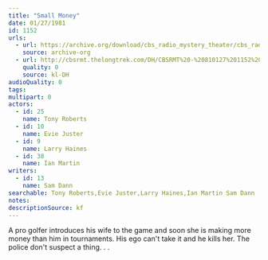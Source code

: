 ```yaml
---
title: "Small Money"
date: 01/27/1981
id: 1152
urls: 
  - url: https://archive.org/download/cbs_radio_mystery_theater/cbs_radio_mystery_theater-1151-1200.zip/cbs_radio_mystery_theater-1151-1200%2Fcbsrmt_1152_small_money.mp3
    source: archive-org
  - url: http://cbsrmt.thelongtrek.com/DH/CBSRMT%20-%20810127%201152%20Small%20Money_dh.mp3
    quality: 0
    source: kl-DH
audioQuality: 0
tags: 
multipart: 0
actors:  
  - id: 25
    name: Tony Roberts  
  - id: 10
    name: Evie Juster  
  - id: 9
    name: Larry Haines  
  - id: 38
    name: Ian Martin
writers:  
  - id: 13
    name: Sam Dann
searchable: Tony Roberts,Evie Juster,Larry Haines,Ian Martin Sam Dann
notes: 
descriptionSource: kf
---
```

A pro golfer introduces his wife to the game and soon she is making more money than him in tournaments. His ego can't take it and he kills her. The police don't suspect a thing. . .